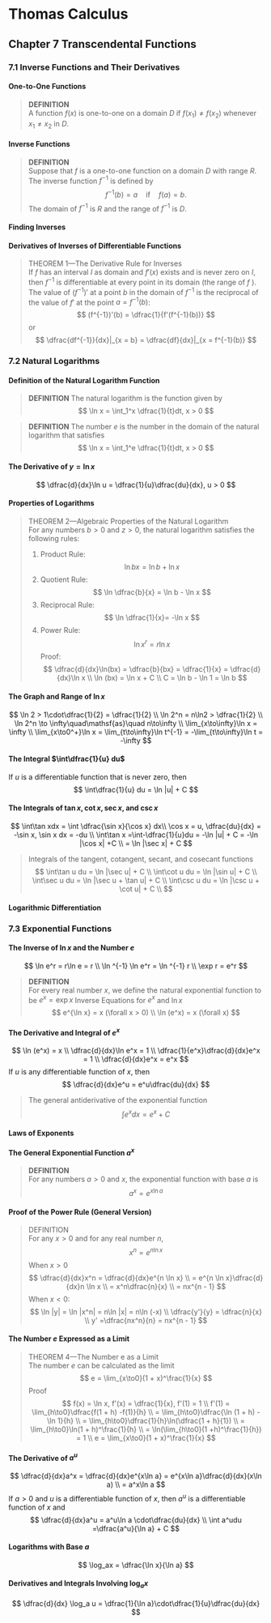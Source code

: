 # Thomas Calculus
## Chapter 7 Transcendental Functions
### 7.1 Inverse Functions and Their Derivatives
#### One-to-One Functions
>**DEFINITION**  
A function $f(x)$ is one-to-one on a domain $D$ if $f(x_1) \ne f(x_2)$ whenever $x_1 \ne x_2$ in $D$.  
#### Inverse Functions
>**DEFINITION**   
Suppose that $f$ is a one-to-one function on a domain $D$ with range $R$. The inverse function $f^{-1}$ is defined by
>$$
>f^{-1} (b) = a\quad\mathsf{if}\quad f(a) = b.
>$$
The domain of $f^{-1}$ is $R$ and the range of $f^{-1}$ is $D$.
#### Finding Inverses
#### Derivatives of Inverses of Differentiable Functions
>THEOREM 1—The Derivative Rule for Inverses   
If $f$ has an interval $I$ as domain and $f'(x)$ exists and is never zero on $I$, then $f^{-1}$ is differentiable at every point in its domain (the range of $f$ ). The value of $(f^{-1})'$ at a point $b$ in the domain of $f^{-1}$ is the reciprocal of the value of $f'$ at the point $a = f^{-1}(b)$:
>$$
>(f^{-1})'(b) = \dfrac{1}{f'(f^{-1}(b))}
>$$
>or
>$$
>\dfrac{df^{-1}}{dx}|_{x = b} = \dfrac{df}{dx}|_{x = f^{-1}(b)}
>$$
### 7.2 Natural Logarithms
#### Definition of the Natural Logarithm Function
>**DEFINITION** 
The natural logarithm is the function given by
>$$
>\ln x = \int_1^x \dfrac{1}{t}dt, x > 0
>$$

>**DEFINITION** 
The number $e$ is the number in the domain of the natural logarithm that satisfies
>$$
>\ln x = \int_1^e \dfrac{1}{t}dt, x > 0
>$$
#### The Derivative of $y = \ln x$
$$
\dfrac{d}{dx}\ln u = \dfrac{1}{u}\dfrac{du}{dx}, u > 0
$$
#### Properties of Logarithms
>THEOREM 2—Algebraic Properties of the Natural Logarithm   
For any numbers $b > 0$ and $z > 0$, the natural logarithm satisfies the following rules:
>1. Product Rule: 
>$$
>\ln bx = \ln b + \ln x 
>$$
>2. Quotient Rule:
>$$
>\ln \dfrac{b}{x} = \ln b - \ln x 
>$$
>3. Reciprocal Rule: 
>$$
>\ln \dfrac{1}{x}= -\ln x 
>$$
>4. Power Rule: 
>$$
>\ln x^r = r\ln x 
>$$
Proof:
$$
\dfrac{d}{dx}\ln(bx) = \dfrac{b}{bx} = \dfrac{1}{x} = \dfrac{d}{dx}\ln x \\
\ln (bx) = \ln x + C \\
C = \ln b - \ln 1 = \ln b
$$
#### The Graph and Range of $\ln x$
$$
\ln 2 > 1\cdot\dfrac{1}{2} = \dfrac{1}{2}   \\
\ln 2^n = n\ln2 > \dfrac{1}{2} \\
\ln 2^n \to \infty\quad\mathsf{as}\quad n\to\infty  \\
\lim_{x\to\infty}\ln x = \infty \\
\lim_{x\to0^+}\ln x = \lim_{t\to\infty}\ln t^{-1} = -\lim_{t\to\infty}\ln t = -\infty
$$
#### The Integral $\int\dfrac{1}{u} du$
If $u$ is a differentiable function that is never zero, then
$$
\int\dfrac{1}{u} du = \ln |u| + C
$$
#### The Integrals of $\tan x, \cot x, \sec x$, and $\csc x$
$$
\int\tan xdx = \int \dfrac{\sin x}{\cos x} dx\\
\cos x = u, \dfrac{du}{dx} = -\sin x, \sin x dx = -du \\
\int\tan x =\int-\dfrac{1}{u}du = -\ln |u| + C = -\ln |\cos x| +C \\
= \ln |\sec x| + C
$$
>Integrals of the tangent, cotangent, secant, and cosecant functions
>$$
>\int\tan u du = \ln |\sec u| + C \\
>\int\cot u du = \ln |\sin u| + C \\
>\int\sec u du = \ln |\sec u + \tan u| + C \\
>\int\csc u du = \ln |\csc u + \cot u| + C \\
>$$
#### Logarithmic Differentiation
### 7.3 Exponential Functions
#### The Inverse of $\ln x$ and the Number $e$  
$$
\ln e^r = r\ln e = r \\
\ln ^{-1} \ln e^r = \ln ^{-1} r \\
\exp r = e^r
$$
>**DEFINITION**    
For every real number $x$, we define the natural exponential function to be $e^x = \exp x$
>Inverse Equations for $e^x$ and $\ln x$
>$$
>e^{\ln x} = x (\forall x > 0)  \\
>\ln (e^x) = x (\forall x)
>$$
#### The Derivative and Integral of $e^x$
$$
\ln (e^x) = x \\
\dfrac{d}{dx}\ln e^x = 1 \\
\dfrac{1}{e^x}\dfrac{d}{dx}e^x = 1 \\
\dfrac{d}{dx}e^x = e^x 
$$
If $u$ is any differentiable function of $x$, then  
$$
\dfrac{d}{dx}e^u = e^u\dfrac{du}{dx}
$$
>The general antiderivative of the exponential function  
>$$
>\int e^xdx = e^x + C
>$$
#### Laws of Exponents
#### The General Exponential Function $a^x$
>**DEFINITION**   
For any numbers $a > 0$ and $x$, the exponential function with base $a$ is
>$$
>a^x = e^{x \ln a}
>$$
#### Proof of the Power Rule (General Version)
>DEFINITION    
For any $x > 0$ and for any real number $n$,
>$$
>x^n = e^{n \ln x}
>$$
When $x > 0$
$$
\dfrac{d}{dx}x^n = \dfrac{d}{dx}e^{n \ln x} \\
= e^{n \ln x}\dfrac{d}{dx}n \ln x \\
= x^n\dfrac{n}{x} \\
= nx^{n - 1}
$$
When $x < 0$:
$$
\ln |y| = \ln |x^n| = n\ln |x| = n\ln (-x) \\
\dfrac{y'}{y} = \dfrac{n}{x} \\
y' =\dfrac{nx^n}{n} = nx^{n - 1}
$$
#### The Number $e$ Expressed as a Limit
> THEOREM 4—The Number e as a Limit  
The number $e$ can be calculated as the limit
>$$
>e = \lim_{x\to0}(1 + x)^\frac{1}{x}
>$$
Proof
$$
f(x) = \ln x, f'(x) = \dfrac{1}{x}, f'(1) = 1 \\
f'(1) = \lim_{h\to0}\dfrac{f(1 + h) -f(1)}{h} \\
= \lim_{h\to0}\dfrac{\ln (1 + h) - \ln 1}{h}  \\
= \lim_{h\to0}\dfrac{1}{h}\ln(\dfrac{1 + h}{1}) \\
= \lim_{h\to0}\ln(1 + h)^\frac{1}{h} \\
= \ln(\lim_{h\to0}(1 +h)^\frac{1}{h}) = 1 \\
e = \lim_{x\to0}(1 + x)^\frac{1}{x}
$$
#### The Derivative of $a^u$
$$
\dfrac{d}{dx}a^x = \dfrac{d}{dx}e^{x\ln a} = e^{x\ln a}\dfrac{d}{dx}(x\ln a) \\
= a^x\ln a
$$
If $a > 0$ and $u$ is a differentiable function of $x$, then $a^u$ is a differentiable function of $x$ and  
$$
\dfrac{d}{dx}a^u = a^u\ln a \cdot\dfrac{du}{dx} \\
\int a^udu =\dfrac{a^u}{\ln a} + C 
$$
#### Logarithms with Base $a$
$$
\log_ax = \dfrac{\ln x}{\ln a}
$$
#### Derivatives and Integrals Involving $\log_a x$
$$
\dfrac{d}{dx} \log_a u = \dfrac{1}{\ln a}\cdot\dfrac{1}{u}\dfrac{du}{dx}    
$$